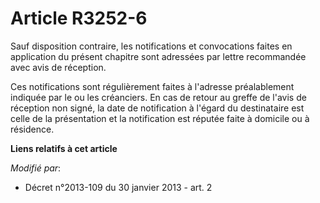 # Article R3252-6

Sauf disposition contraire, les notifications et convocations faites en application du présent chapitre sont adressées par
lettre recommandée avec avis de réception.

Ces notifications sont régulièrement faites à l'adresse préalablement indiquée par le ou les créanciers. En cas de retour au
greffe de l'avis de réception non signé, la date de notification à l'égard du destinataire est celle de la présentation et la
notification est réputée faite à domicile ou à résidence.

**Liens relatifs à cet article**

_Modifié par_:

  - Décret n°2013-109 du 30 janvier 2013 - art. 2
